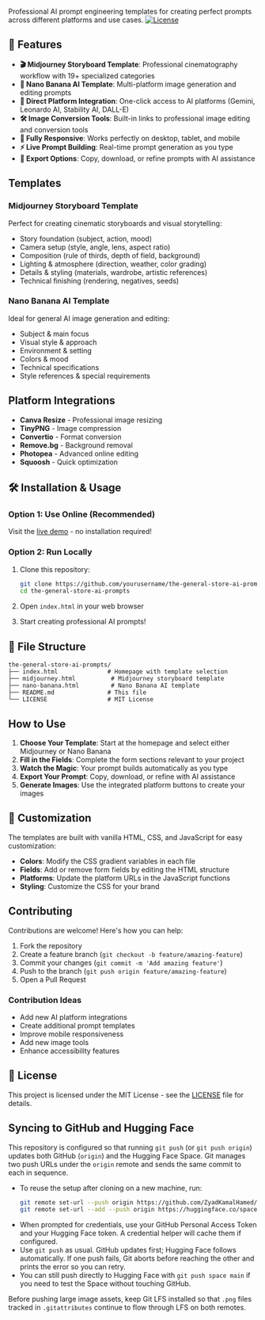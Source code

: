 
Professional AI prompt engineering templates for creating perfect prompts across different platforms and use cases.
[![License](https://img.shields.io/badge/License-MIT-blue.svg)](LICENSE)

## 🚀 Features

- **🎬 Midjourney Storyboard Template**: Professional cinematography workflow with 19+ specialized categories
- **🍌 Nano Banana AI Template**: Multi-platform image generation and editing prompts
- **🔗 Direct Platform Integration**: One-click access to AI platforms (Gemini, Leonardo AI, Stability AI, DALL-E)
- **🛠️ Image Conversion Tools**: Built-in links to professional image editing and conversion tools
- **📱 Fully Responsive**: Works perfectly on desktop, tablet, and mobile
- **⚡ Live Prompt Building**: Real-time prompt generation as you type
- **📄 Export Options**: Copy, download, or refine prompts with AI assistance

##  Templates

### Midjourney Storyboard Template
Perfect for creating cinematic storyboards and visual storytelling:
- Story foundation (subject, action, mood)
- Camera setup (style, angle, lens, aspect ratio)
- Composition (rule of thirds, depth of field, background)
- Lighting & atmosphere (direction, weather, color grading)
- Details & styling (materials, wardrobe, artistic references)
- Technical finishing (rendering, negatives, seeds)

### Nano Banana AI Template
Ideal for general AI image generation and editing:
- Subject & main focus
- Visual style & approach
- Environment & setting
- Colors & mood
- Technical specifications
- Style references & special requirements

##  Platform Integrations

- **Canva Resize** - Professional image resizing
- **TinyPNG** - Image compression
- **Convertio** - Format conversion
- **Remove.bg** - Background removal
- **Photopea** - Advanced online editing
- **Squoosh** - Quick optimization

## 🛠️ Installation & Usage

### Option 1: Use Online (Recommended)
Visit the [live demo](https://huggingface.co/spaces/yourusername/the-general-store) - no installation required!

### Option 2: Run Locally
1. Clone this repository:
   ```bash
   git clone https://github.com/yourusername/the-general-store-ai-prompts.git
   cd the-general-store-ai-prompts
   ```

2. Open `index.html` in your web browser

3. Start creating professional AI prompts!

## 📁 File Structure

```
the-general-store-ai-prompts/
├── index.html              # Homepage with template selection
├── midjourney.html          # Midjourney storyboard template
├── nano-banana.html         # Nano Banana AI template
├── README.md               # This file
└── LICENSE                 # MIT License
```

## How to Use

1. **Choose Your Template**: Start at the homepage and select either Midjourney or Nano Banana
2. **Fill in the Fields**: Complete the form sections relevant to your project
3. **Watch the Magic**: Your prompt builds automatically as you type
4. **Export Your Prompt**: Copy, download, or refine with AI assistance
5. **Generate Images**: Use the integrated platform buttons to create your images

## 🔧 Customization

The templates are built with vanilla HTML, CSS, and JavaScript for easy customization:

- **Colors**: Modify the CSS gradient variables in each file
- **Fields**: Add or remove form fields by editing the HTML structure
- **Platforms**: Update the platform URLs in the JavaScript functions
- **Styling**: Customize the CSS for your brand

##  Contributing

Contributions are welcome! Here's how you can help:

1. Fork the repository
2. Create a feature branch (`git checkout -b feature/amazing-feature`)
3. Commit your changes (`git commit -m 'Add amazing feature'`)
4. Push to the branch (`git push origin feature/amazing-feature`)
5. Open a Pull Request

### Contribution Ideas
- Add new AI platform integrations
- Create additional prompt templates
- Improve mobile responsiveness
- Add new image tools
- Enhance accessibility features

## 📝 License

This project is licensed under the MIT License - see the [LICENSE](LICENSE) file for details.
## Syncing to GitHub and Hugging Face

This repository is configured so that running `git push` (or `git push origin`) updates both GitHub (`origin`) and the Hugging Face Space. Git manages two push URLs under the `origin` remote and sends the same commit to each in sequence.

- To reuse the setup after cloning on a new machine, run:
  ```bash
  git remote set-url --push origin https://github.com/ZyadKamalHamed/Imagen_Prompt_Engine.git
  git remote set-url --add --push origin https://huggingface.co/spaces/24Zyad/Image_Gen_Prompt_Engine
  ```
- When prompted for credentials, use your GitHub Personal Access Token and your Hugging Face token. A credential helper will cache them if configured.
- Use `git push` as usual. GitHub updates first; Hugging Face follows automatically. If one push fails, Git aborts before reaching the other and prints the error so you can retry.
- You can still push directly to Hugging Face with `git push space main` if you need to test the Space without touching GitHub.

Before pushing large image assets, keep Git LFS installed so that `.png` files tracked in `.gitattributes` continue to flow through LFS on both remotes.
